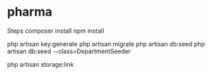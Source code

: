 # pharma
 
Steps
composer install
npm install

php artisan key:generate
php artisan migrate
php artisan db:seed
php artisan db:seed --class=DepartmentSeeder

php artisan storage:link
